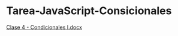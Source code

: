 # Tarea-JavaScript-Consicionales

[Clase 4 - Condicionales I.docx](https://github.com/Johana-98/Tarea-JavaScript-Consicionales/files/7532478/Clase.4.-.Condicionales.I.docx)
